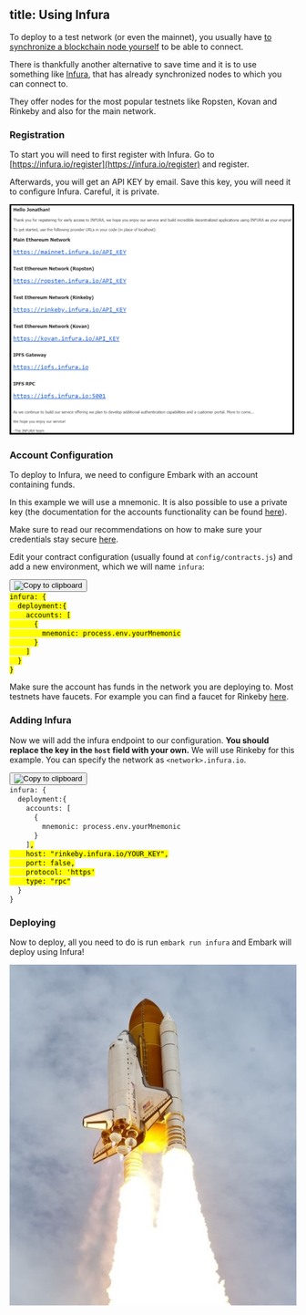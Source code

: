 title: Using Infura
---

To deploy to a test network  (or even the mainnet), you usually have [to synchronize a blockchain node yourself](/docs/blockchain_configuration.html#Testnet-configuration) to be able to connect.

There is thankfully another alternative to save time and it is to use something like [Infura](https://infura.io/), that has already synchronized nodes to which you can connect to.

They offer nodes for the most popular testnets like Ropsten, Kovan and Rinkeby and also for the main network.

### Registration

To start you will need to first register with Infura. Go to [https://infura.io/register](https://infura.io/register) and register.

Afterwards, you will get an API KEY by email. Save this key, you will need it to configure Infura. Careful, it is private.

![Screenshot](infura_guide/api-keys.png)

### Account Configuration

To deploy to Infura, we need to configure Embark with an account containing funds.

In this example we will use a mnemonic.
It is also possible to use a private key (the documentation for the accounts functionality can be found [here](/docs/contracts.html#Using-accounts-in-a-wallet)).

Make sure to read our recommendations on how to make sure your credentials stay secure [here](/docs/contracts_deployment.html#Deploying-to-Mainnet).

Edit your contract configuration (usually found at `config/contracts.js`) and add a new environment, which we will name `infura`:

<pre>
<button class="btn" data-clipboard-target="#code-1"><img class="clippy" width="13" src="/img/clippy.svg" alt="Copy to clipboard"></button>
<code class="javascript"><mark id="code-1" class="highlight-inline">infura: {
  deployment:{
    accounts: [
      {
        mnemonic: process.env.yourMnemonic
      }
    ]
  }
}
</mark></code></pre>

Make sure the account has funds in the network you are deploying to. Most testnets have faucets.
For example you can find a faucet for Rinkeby [here](https://faucet.rinkeby.io/).

### Adding Infura

Now we will add the infura endpoint to our configuration. **You should replace the key in the `host` field with your own.**
We will use Rinkeby for this example. You can specify the network as `<network>.infura.io`.

<pre>
<button class="btn" data-clipboard-target="#code-2"><img class="clippy" width="13" src="/img/clippy.svg" alt="Copy to clipboard"></button>
<code class="javascript">infura: {
  deployment:{
    accounts: [
      {
        mnemonic: process.env.yourMnemonic
      }
    ]<mark id="code-2" class="highlight-inline">,
    host: "rinkeby.infura.io/YOUR_KEY",
    port: false,
    protocol: 'https'
    type: "rpc"</mark>
  }
}
</code></pre>

### Deploying

Now to deploy, all you need to do is run `embark run infura` and Embark will deploy using Infura!

![Screenshot](infura_guide/lift-off.jpg)
